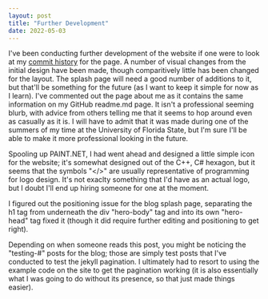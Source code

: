 ```yaml
---
layout: post
title: "Further Development"
date: 2022-05-03
---
```


I've been conducting further development of the website if one were to look at my [commit history](https://github.com/SirTarragon/sirtarragon.github.io)
for the page. A number of visual changes from the initial design have been made, though comparitively little has been changed for the layout. The splash page
will need a good number of additions to it, but that'll be something for the future (as I want to keep it simple for now as I learn). I've commented out the
page about me as it contains the same information on my GitHub readme.md page. It isn't a professional seeming blurb, with advice from others telling me
that it seems to hop around even as casually as it is. I will have to admit that it was made during one of the summers of my time at the University of
Florida State, but I'm sure I'll be able to make it more professional looking in the future.

Spooling up PAINT.NET, I had went ahead and designed a little simple icon for the website; it's somewhat designed out of the C++, C# hexagon, but it
seems that the symbols "</>" are usually representative of programming for logo design. It's not exaclty something that I'd have as an actual logo, but I
doubt I'll end up hiring someone for one at the moment.

I figured out the positioning issue for the blog splash page, separating the h1 tag from underneath the div "hero-body" tag and into its own "hero-head" tag
fixed it (though it did require further editing and positioning to get right).

Depending on when someone reads this post, you might be noticing the "testing-#" posts for the blog; those are simply test posts that I've conducted to
test the jekyll pagination. I ultimately had to resort to using the example code on the site to get the pagination working (it is also essentially
what I was going to do without its presence, so that just made things easier).
